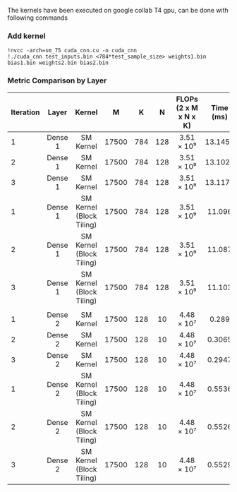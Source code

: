 The kernels have been executed on google collab T4 gpu, can be done with following commands

### Add kernel
`!nvcc -arch=sm_75 cuda_cnn.cu -o cuda_cnn` \
`!./cuda_cnn test_inputs.bin <784*test_sample_size> weights1.bin bias1.bin weights2.bin bias2.bin`

### Metric Comparison by Layer 
| Iteration | Layer | Kernel | M | K | N | FLOPs (2 x M x N x K) | Time (ms) | GFLOPS/s |
|---|:---:|:---:|:---:|:---:|:---:|:---:|:---:|:--:|
| 1 | Dense 1 | SM Kernel | 17500 | 784 | 128 | 3.51 × 10⁹ | 13.1455 | 267.017|
| 2 | Dense 1 | SM Kernel | 17500 | 784 | 128 | 3.51 × 10⁹ | 13.1027 | 267.88 |
| 3 | Dense 1 | SM Kernel | 17500 | 784 | 128 | 3.51 × 10⁹ | 13.1172 | 267.58 |
| 1 | Dense 1 | SM Kernel (Block Tiling) | 17500 | 784 | 128 | 3.51 × 10⁹ | 11.096 | 316.33 |
| 2 | Dense 1 | SM Kernel (Block Tiling) | 17500 | 784 | 128 | 3.51 × 10⁹ | 11.087 | 316.58 |
| 3 | Dense 1 | SM Kernel (Block Tiling) | 17500 | 784 | 128 | 3.51 × 10⁹ | 11.103 | 316.13 |
|  |  |  |  |  |  |  |  |  |
| 1 | Dense 2 | SM Kernel | 17500 | 128 | 10 | 4.48 × 10⁷ | 0.289 | 155.017 |
| 2 | Dense 2 | SM Kernel | 17500 | 128 | 10 | 4.48 × 10⁷ | 0.3065 | 146.166 |
| 3 | Dense 2 | SM Kernel | 17500 | 128 | 10 | 4.48 × 10⁷ | 0.2947 | 152.019 |
| 1 | Dense 2 | SM Kernel (Block Tiling) | 17500 | 128 | 10 | 4.48 × 10⁷ | 0.5536 | 80.925 |
| 2 | Dense 2 | SM Kernel (Block Tiling) | 17500 | 128 | 10 | 4.48 × 10⁷ | 0.5526 | 81.071 |
| 3 | Dense 2 | SM Kernel (Block Tiling) | 17500 | 128 | 10 | 4.48 × 10⁷ | 0.5529 | 81.027 |